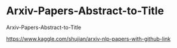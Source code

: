 # Arxiv-Papers-Abstract-to-Title
Arxiv-Papers-Abstract-to-Title

https://www.kaggle.com/shujian/arxiv-nlp-papers-with-github-link
